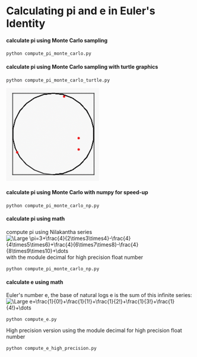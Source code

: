 # Calculating pi and e in Euler's Identity

#### calculate pi using Monte Carlo sampling
```
python compute_pi_monte_carlo.py
```
#### calculate pi using Monte Carlo sampling with turtle graphics
```
python compute_pi_monte_carlo_turtle.py
```
<img src="mc_pi.gif" width="250">

#### calculate pi using Monte Carlo with numpy for speed-up
```
python compute_pi_monte_carlo_np.py
```
#### calculate pi using math

compute pi using Nilakantha series  
<img src="https://latex.codecogs.com/svg.latex?\Large&space;\pi=3+\frac{4}{2\times3\times4}-\frac{4}{4\times5\times6}+\frac{4}{6\times7\times8}-\frac{4}{8\times9\times10}+\dots" title="\Large \pi=3+\frac{4}{2\times3\times4}-\frac{4}{4\times5\times6}+\frac{4}{6\times7\times8}-\frac{4}{8\times9\times10}+\dots" />
with the module decimal for high precision float number  
```
python compute_pi_monte_carlo_np.py
```
#### calculate e using math
Euler's number e, the base of natural logs
e is the sum of this infinite series:  
<img src="https://latex.codecogs.com/svg.latex?\Large&space;e=\frac{1}{0!}+\frac{1}{1!}+\frac{1}{2!}+\frac{1}{3!}+\frac{1}{4!}+\dots" title="\Large e=\frac{1}{0!}+\frac{1}{1!}+\frac{1}{2!}+\frac{1}{3!}+\frac{1}{4!}+\dots" />
```
python compute_e.py
```
High precision version using the module decimal for high precision float number 
```
python compute_e_high_precision.py
```
